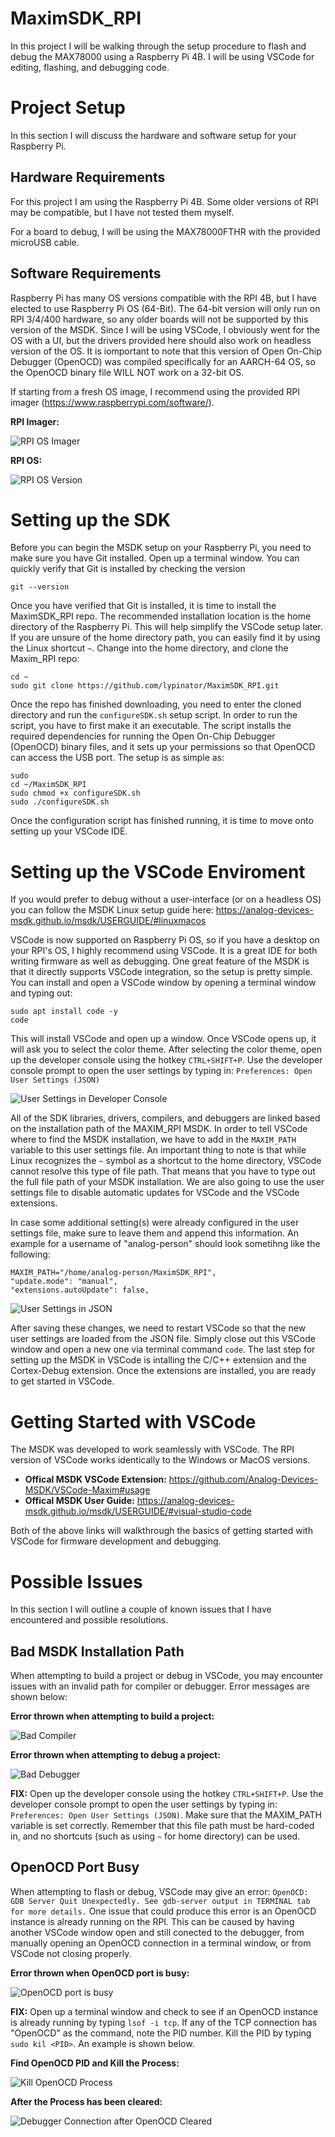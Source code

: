 # MaximSDK_RPI
In this project I will be walking through the setup procedure to flash and debug the MAX78000 using a Raspberry Pi 4B. I will be using VSCode for editing, flashing, and debugging code.

# Project Setup
In this section I will discuss the hardware and software setup for your Raspberry Pi.

## Hardware Requirements
For this project I am using the Raspberry Pi 4B. Some older versions of RPI may be compatible, but I have not tested them myself. 

For a board to debug, I will be using the MAX78000FTHR with the provided microUSB cable.

## Software Requirements
Raspberry Pi has many OS versions compatible with the RPI 4B, but I have elected to use Raspberry Pi OS (64-Bit). The 64-bit version will only run on RPI 3/4/400 hardware, so any older boards will not be supported by this version of the MSDK. Since I will be using VSCode, I obviously went for the OS with a UI, but the drivers provided here should also work on headless version of the OS. It is iomportant to note that this version of Open On-Chip Debugger (OpenOCD) was compiled specifically for an AARCH-64 OS, so the OpenOCD binary file WILL NOT work on a 32-bit OS.

If starting from a fresh OS image, I recommend using the provided RPI imager (https://www.raspberrypi.com/software/). 

**RPI Imager:**

![RPI OS Imager](images/RPIImager.png) 

**RPI OS:**

![RPI OS Version](images/RPIVersion.png)

# Setting up the SDK
Before you can begin the MSDK setup on your Raspberry Pi, you need to make sure you have Git installed. Open up a terminal window. You can quickly verify that Git is installed by checking the version
```
git --version
```

Once you have verified that Git is installed, it is time to install the MaximSDK_RPI repo. The recommended installation location is the home directory of the Raspberry Pi. This will help simplify the VSCode setup later. If you are unsure of the home directory path, you can easily find it by using the Linux shortcut `~`. Change into the home directory, and clone the Maxim_RPI repo:
```
cd ~
sudo git clone https://github.com/lypinator/MaximSDK_RPI.git
```

Once the repo has finished downloading, you need to enter the cloned directory and run the `configureSDK.sh` setup script. In order to run the script, you have to first make it an executable. The script installs the required dependencies for running the Open On-Chip Debugger (OpenOCD) binary files, and it sets up your permissions so that OpenOCD can access the USB port. The setup is as simple as:

```
sudo
cd ~/MaximSDK_RPI
sudo chmod +x configureSDK.sh
sudo ./configureSDK.sh
```

Once the configuration script has finished running, it is time to move onto setting up your VSCode IDE. 

# Setting up the VSCode Enviroment
If you would prefer to debug without a user-interface (or on a headless OS) you can follow the MSDK Linux setup guide here: https://analog-devices-msdk.github.io/msdk/USERGUIDE/#linuxmacos

VSCode is now supported on Raspberry Pi OS, so if you have a desktop on your RPI's OS, I highly recommend using VSCode. It is a great IDE for both writing firmware as well as debugging. One great feature of the MSDK is that it directly supports VSCode integration, so the setup is pretty simple. You can install and open a VSCode window by opening a terminal window and typing out: 

```
sudo apt install code -y
code
```

This will install VSCode and open up a window. Once VSCode opens up, it will ask you to select the color theme. After selecting the color theme, open up the developer console using the hotkey `CTRL+SHIFT+P`. Use the developer console prompt to open the user settings by typing in: `Preferences: Open User Settings (JSON)`

![User Settings in Developer Console](images/userSettings.png)

All of the SDK libraries, drivers, compilers, and debuggers are linked based on the installation path of the MAXIM_RPI MSDK. In order to tell VSCode where to find the MSDK installation, we have to add in the `MAXIM_PATH` variable to this user settings file. An important thing to note is that while Linux recognizes the `~` symbol as a shortcut to the home directory, VSCode cannot resolve this type of file path. That means that you have to type out the full file path of your MSDK installation. We are also going to use the user settings file to disable automatic updates for VSCode and the VSCode extensions.

In case some additional setting(s) were already configured in the user settings file, make sure to leave them and append this information. An example for a username of "analog-person" should look sometihng like the following:

```
MAXIM_PATH="/home/analog-person/MaximSDK_RPI",
"update.mode": "manual",
"extensions.autoUpdate": false,
```

![User Settings in JSON](images/userSettingsJSON.png)


After saving these changes, we need to restart VSCode so that the new user settings are loaded from the JSON file. Simply close out this VSCode window and open a new one via terminal command `code`. The last step for setting up the MSDK in VSCode is intalling the C/C++ extension and the Cortex-Debug extension. Once the extensions are installed, you are ready to get started in VSCode.

# Getting Started with VSCode

The MSDK was developed to work seamlessly with VSCode. The RPI version of VSCode works identically to the Windows or MacOS versions. 
- **Offical MSDK VSCode Extension:** https://github.com/Analog-Devices-MSDK/VSCode-Maxim#usage
- **Offical MSDK User Guide:** https://analog-devices-msdk.github.io/msdk/USERGUIDE/#visual-studio-code

Both of the above links will walkthrough the basics of getting started with VSCode for firmware development and debugging.


# Possible Issues
In this section I will outline a couple of known issues that I have encountered and possible resolutions.

## Bad MSDK Installation Path
When attempting to build a project or debug in VSCode, you may encounter issues with an invalid path for compiler or debugger. Error messages are shown below:

**Error thrown when attempting to build a project:**

![Bad Compiler](images/badCompilerPath.png) 

**Error thrown when attempting to debug a project:**

![Bad Debugger](images/badDebuggerPath.png)

**FIX:** Open up the developer console using the hotkey `CTRL+SHIFT+P`. Use the developer console prompt to open the user settings by typing in: `Preferences: Open User Settings (JSON)`. Make sure that the MAXIM_PATH variable is set correctly. Remember that this file path must be hard-coded in, and no shortcuts (such as using `~` for home directory) can be used.

## OpenOCD Port Busy
When attempting to flash or debug, VSCode may give an error: `OpenOCD: GDB Server Quit Unexpectedly. See gdb-server output in TERMINAL tab for more details.` One issue that could produce this error is an OpenOCD instance is already running on the RPI. This can be caused by having another VSCode window open and still conected to the debugger, from manually opening an OpenOCD connection in a terminal window, or from VSCode not closing properly.

**Error thrown when OpenOCD port is busy:**

![OpenOCD port is busy](images/GDBbusy.png)

**FIX:** Open up a terminal window and check to see if an OpenOCD instance is already running by typing `lsof -i tcp`. If any of the TCP connection has "OpenOCD" as the command, note the PID number. Kill the PID by typing `sudo kil <PID>`. An example is shown below.

**Find OpenOCD PID and Kill the Process:**

![Kill OpenOCD Process](images/clearPID.png)

**After the Process has been cleared:**

![Debugger Connection after OpenOCD Cleared](images/debuggerWorkingAgain.png)
